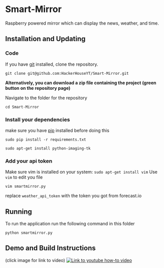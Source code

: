 # Smart-Mirror
Raspberry powered mirror which can display the news, weather, and time.

## Installation and Updating
### Code
If you have [git](https://git-scm.com/book/en/v2/Getting-Started-Installing-Git) installed, clone the repository.

```
git clone git@github.com:HackerHouseYT/Smart-Mirror.git
```

**Alternatively, you can download a zip file containing the project (green button on the repository page)**

Navigate to the folder for the repository

```
cd Smart-Mirror
```

### Install your dependencies 
make sure you have [pip](https://pip.pypa.io/en/stable/installing/) installed before doing this

```
sudo pip install -r requirements.txt
```

```
sudo apt-get install python-imaging-tk
```

### Add your api token
Make sure vim is installed on your system: `sudo apt-get install vim`
Use `vim` to edit you file

```
vim smartmirror.py
```

replace `weather_api_token` with the token you got from forecast.io

## Running
To run the application run the following command in this folder

```
python smartmirror.py
```

## Demo and Build Instructions 
(click image for link to video)
[![Link to youtube how-to video](http://i.imgur.com/cMyaSHT.png)](https://youtu.be/fkVBAcvbrjU)
